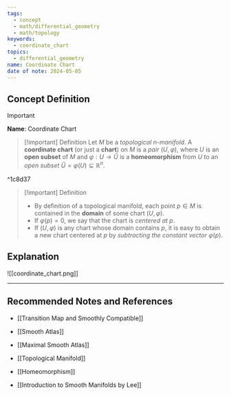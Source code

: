 ```yaml
---
tags:
  - concept
  - math/differential_geometry
  - math/topology
keywords:
  - coordinate_chart
topics:
  - differential_geometry
name: Coordinate Chart
date of note: 2024-05-05
---
```


## Concept Definition

>[!important]
>**Name**: Coordinate Chart

>[!important] Definition
>Let $M$ be a *topological n-manifold*. A **coordinate chart** (or just a **chart**) on $M$ is a *pair* $(U, \varphi)$, where $U$ is an **open subset** of $M$ and $\varphi: U \rightarrow \widehat{U}$ is a **homeomorphism** from $U$ to an *open subset* $\widehat{U} = \varphi(U) \subseteq \mathbb{R}^n.$

^1c8d37


>[!important] Definition
>- By definition of a topological manifold, each point $p \in M$ is contained in the **domain** of some chart $(U, \varphi)$. 
>- If $\varphi(p) = 0$, we say that the chart is *centered at* $p$. 
>- If $(U, \varphi)$ is any chart whose domain contains $p$, it is easy to obtain a new chart centered at $p$ by *subtracting the constant vector* $\varphi(p)$.




## Explanation

![[coordinate_chart.png]]



-----------
##  Recommended Notes and References

- [[Transition Map and Smoothly Compatible]]
- [[Smooth Atlas]]
- [[Maximal Smooth Atlas]]
- [[Topological Manifold]]
- [[Homeomorphism]]

- [[Introduction to Smooth Manifolds by Lee]]